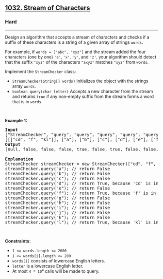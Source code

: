 <h2><a href="https://leetcode.com/problems/stream-of-characters/">1032. Stream of Characters</a></h2><h3>Hard</h3><hr><div style="user-select: auto;"><p style="user-select: auto;">Design an algorithm that accepts a stream of characters and checks if a suffix of these characters is a string of a given array of strings <code style="user-select: auto;">words</code>.</p>

<p style="user-select: auto;">For example, if <code style="user-select: auto;">words = ["abc", "xyz"]</code>&nbsp;and the stream added the four characters (one by one) <code style="user-select: auto;">'a'</code>, <code style="user-select: auto;">'x'</code>, <code style="user-select: auto;">'y'</code>, and <code style="user-select: auto;">'z'</code>, your algorithm should detect that the suffix <code style="user-select: auto;">"xyz"</code> of the characters <code style="user-select: auto;">"axyz"</code> matches <code style="user-select: auto;">"xyz"</code> from <code style="user-select: auto;">words</code>.</p>

<p style="user-select: auto;">Implement the <code style="user-select: auto;">StreamChecker</code> class:</p>

<ul style="user-select: auto;">
	<li style="user-select: auto;"><code style="user-select: auto;">StreamChecker(String[] words)</code> Initializes the object with the strings array <code style="user-select: auto;">words</code>.</li>
	<li style="user-select: auto;"><code style="user-select: auto;">boolean query(char letter)</code> Accepts a new character from the stream and returns <code style="user-select: auto;">true</code> if any non-empty suffix from the stream forms a word that is in <code style="user-select: auto;">words</code>.</li>
</ul>

<p style="user-select: auto;">&nbsp;</p>
<p style="user-select: auto;"><strong style="user-select: auto;">Example 1:</strong></p>

<pre style="user-select: auto;"><strong style="user-select: auto;">Input</strong>
["StreamChecker", "query", "query", "query", "query", "query", "query", "query", "query", "query", "query", "query", "query"]
[[["cd", "f", "kl"]], ["a"], ["b"], ["c"], ["d"], ["e"], ["f"], ["g"], ["h"], ["i"], ["j"], ["k"], ["l"]]
<strong style="user-select: auto;">Output</strong>
[null, false, false, false, true, false, true, false, false, false, false, false, true]

<strong style="user-select: auto;">Explanation</strong>
StreamChecker streamChecker = new StreamChecker(["cd", "f", "kl"]);
streamChecker.query("a"); // return False
streamChecker.query("b"); // return False
streamChecker.query("c"); // return False
streamChecker.query("d"); // return True, because 'cd' is in the wordlist
streamChecker.query("e"); // return False
streamChecker.query("f"); // return True, because 'f' is in the wordlist
streamChecker.query("g"); // return False
streamChecker.query("h"); // return False
streamChecker.query("i"); // return False
streamChecker.query("j"); // return False
streamChecker.query("k"); // return False
streamChecker.query("l"); // return True, because 'kl' is in the wordlist
</pre>

<p style="user-select: auto;">&nbsp;</p>
<p style="user-select: auto;"><strong style="user-select: auto;">Constraints:</strong></p>

<ul style="user-select: auto;">
	<li style="user-select: auto;"><code style="user-select: auto;">1 &lt;= words.length &lt;= 2000</code></li>
	<li style="user-select: auto;"><code style="user-select: auto;">1 &lt;= words[i].length &lt;= 200</code></li>
	<li style="user-select: auto;"><code style="user-select: auto;">words[i]</code> consists of lowercase English letters.</li>
	<li style="user-select: auto;"><code style="user-select: auto;">letter</code> is a lowercase English letter.</li>
	<li style="user-select: auto;">At most <code style="user-select: auto;">4 * 10<sup style="user-select: auto;">4</sup></code> calls will be made to query.</li>
</ul>
</div>